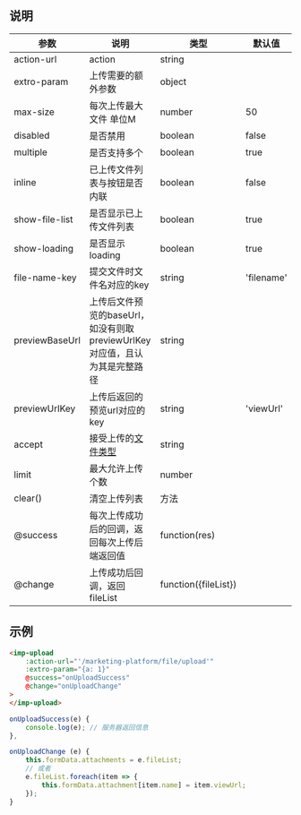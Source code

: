 ## 说明

|   参数   |  说明    |  类型    |  默认值    |
| ---- | ---- | ---- | ---- |
|   action-url   |  action    |  string    |      |
|   extro-param   |   上传需要的额外参数   |   object   |      |
|   max-size   |  每次上传最大文件 单位M    |   number   |    50  |
|   disabled   |  是否禁用    |  boolean    |   false   |
|   multiple   |  是否支持多个    |   boolean   |   true   |
|    inline  |   已上传文件列表与按钮是否内联   | boolean     |   false
|    show-file-list  |   是否显示已上传文件列表   |   boolean   |    true  |
|    show-loading  |  是否显示loading    |  boolean    |   true   |
|   file-name-key   |    提交文件时文件名对应的key  |  string    |   'filename'   |
|   previewBaseUrl   |  上传后文件预览的baseUrl，如没有则取previewUrlKey对应值，且认为其是完整路径   |  string    |      |
|   previewUrlKey   |   上传后返回的预览url对应的key   |    string  |    'viewUrl'  |
|    accept  |   接受上传的[文件类型](https://developer.mozilla.org/en-US/docs/Web/HTML/Element/input#attr-accept)   |   string   |      |
|   limit   |  最大允许上传个数    |   number   |      |
|   clear()   |   清空上传列表   |   方法   |      |
|   @success   |    每次上传成功后的回调，返回每次上传后端返回值  |   function(res)   |      |
|    @change  |     上传成功后回调，返回fileList |  function({fileList})    |      |


## 示例
```html
<imp-upload
    :action-url="'/marketing-platform/file/upload'"
    :extro-param="{a: 1}"
    @success="onUploadSuccess"
    @change="onUploadChange"
>
</imp-upload>
```

```js
onUploadSuccess(e) {
    console.log(e); // 服务器返回信息
},

onUploadChange (e) {
    this.formData.attachments = e.fileList;
    // 或者
    e.fileList.foreach(item => {
        this.formData.attachment[item.name] = item.viewUrl;
    });
}
```